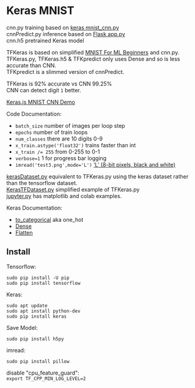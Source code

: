 # Keras MNIST

cnn.py training based on [keras mnist_cnn.py](https://github.com/fchollet/keras/blob/master/examples/mnist_cnn.py)  
cnnPredict.py inference based on [Flask app.py](https://github.com/llSourcell/how_to_deploy_a_keras_model_to_production/blob/master/app.py)  
cnn.h5 pretrained Keras model  

TFKeras is based on simplified [MNIST For ML Beginners](https://www.tensorflow.org/get_started/mnist/beginners#the_mnist_data) and cnn.py.  
TFKeras.py, TFKeras.h5 & TFKpredict only uses Dense and so is less accurate than CNN.  
TFKpredict is a slimmed version of cnnPredict.  

TFKeras is 92% accurate vs CNN 99.25%  
CNN can detect digit `1` better.

[Keras.js MNIST CNN Demo](https://transcranial.github.io/keras-js/#/mnist-cnn)

Code Documentation:  
* `batch_size` number of images per loop step
* `epochs` number of train loops
* `num_classes` there are 10 digits 0-9
* `x_train.astype('float32')` trains faster than int
* `x_train /= 255` from 0-255 to 0-1
* `verbose=1` 1 for progress bar logging
* `imread('test3.png',mode='L')` [‘L’ (8-bit pixels, black and white)](http://scipy.github.io/devdocs/generated/scipy.misc.imread.html#scipy.misc.imread)

[kerasDataset.py](https://github.com/EN10/KerasMNIST/blob/master/kerasDataset.py) equivalent to TFKeras.py using the keras dataset rather than the tensorflow dataset.  
[KerasTFDataset.py](https://github.com/EN10/KerasMNIST/blob/master/kerasDataset.py) simplified example of TFKeras.py    
[jupyter.py](https://github.com/EN10/KerasMNIST/blob/master/jupyter.py) has matplotlib and colab examples.    

Keras Documentation:  
* [to_categorical](https://keras.io/utils/#to_categorical) aka one_hot
* [Dense](https://keras.io/layers/core/#dense)
* [Flatten](https://keras.io/layers/core/#flatten)

## Install
Tensorflow:
    
    sudo pip install -U pip  
    sudo pip install tensorflow 

Keras:  

    sudo apt update 
    sudo apt install python-dev 
    sudo pip install keras

Save Model:

    sudo pip install h5py

imread:

    sudo pip install pillow 

disable "cpu_feature_guard":  
`export TF_CPP_MIN_LOG_LEVEL=2`